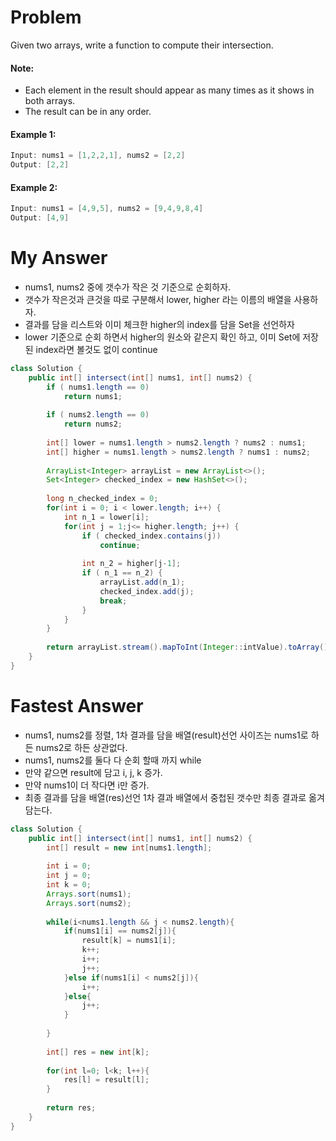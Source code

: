 # Problem

Given two arrays, write a function to compute their intersection.

#### Note:

* Each element in the result should appear as many times as it shows in both arrays.
* The result can be in any order.

#### Example 1:

```swift
Input: nums1 = [1,2,2,1], nums2 = [2,2]
Output: [2,2]
```

#### Example 2:

```swift
Input: nums1 = [4,9,5], nums2 = [9,4,9,8,4]
Output: [4,9]
```

# My Answer

* nums1, nums2 중에 갯수가 작은 것 기준으로 순회하자.
* 갯수가 작은것과 큰것을 따로 구분해서 lower, higher 라는 이름의 배열을 사용하자.
* 결과를 담을 리스트와 이미 체크한 higher의 index를 담을 Set을 선언하자
* lower 기준으로 순회 하면서 higher의 원소와 같은지 확인 하고, 이미 Set에 저장된 index라면 볼것도 없이 continue
  
```java
class Solution {
    public int[] intersect(int[] nums1, int[] nums2) {
        if ( nums1.length == 0) 
            return nums1;
        
        if ( nums2.length == 0)
            return nums2;
        
        int[] lower = nums1.length > nums2.length ? nums2 : nums1;
        int[] higher = nums1.length > nums2.length ? nums1 : nums2;
        
        ArrayList<Integer> arrayList = new ArrayList<>();
        Set<Integer> checked_index = new HashSet<>();      
       
        long n_checked_index = 0;
        for(int i = 0; i < lower.length; i++) {
            int n_1 = lower[i];
            for(int j = 1;j<= higher.length; j++) {
                if ( checked_index.contains(j))
                    continue;
                
                int n_2 = higher[j-1];
                if ( n_1 == n_2) {
                    arrayList.add(n_1);
                    checked_index.add(j);
                    break;
                }
            }
        }
                    		
        return arrayList.stream().mapToInt(Integer::intValue).toArray();
    }
}
```

# Fastest Answer

* nums1, nums2를 정렬, 1차 결과를 담을 배열(result)선언 사이즈는 nums1로 하든 nums2로 하든 상관없다.
* nums1, nums2를 둘다 다 순회 할때 까지 while
* 만약 같으면 result에 담고 i, j, k 증가.
* 만약 nums1이 더 작다면 i만 증가.
* 최종 결과를 담을 배열(res)선언 1차 결과 배열에서 중첩된 갯수만 최종 결과로 옮겨 담는다.

```java
class Solution {
    public int[] intersect(int[] nums1, int[] nums2) {
        int[] result = new int[nums1.length];
        
        int i = 0;
        int j = 0;
        int k = 0;
        Arrays.sort(nums1);
        Arrays.sort(nums2);
        
        while(i<nums1.length && j < nums2.length){
            if(nums1[i] == nums2[j]){
                result[k] = nums1[i];
                k++;
                i++;
                j++;
            }else if(nums1[i] < nums2[j]){
                i++;
            }else{
                j++;
            }
            
        }
        
        int[] res = new int[k];
        
        for(int l=0; l<k; l++){
            res[l] = result[l];
        }
        
        return res;
    }
}
```

